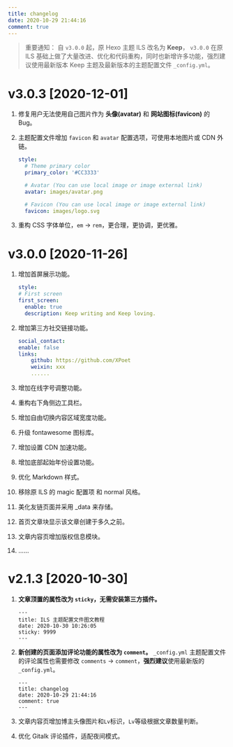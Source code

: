 ```yaml
---
title: changelog
date: 2020-10-29 21:44:16
comment: true
---
```


> 重要通知：
> 自 `v3.0.0` 起，原 Hexo 主题 ILS 改名为 **Keep**， `v3.0.0` 在原 ILS 基础上做了大量改进、优化和代码重构，同时也新增许多功能，强烈建议使用最新版本 Keep 主题及最新版本的主题配置文件 `_config.yml`。


# v3.0.3 [2020-12-01]

1. 修复用户无法使用自己图片作为 **头像(avatar)** 和 **网站图标(favicon)** 的 Bug。

1. 主题配置文件增加 `favicon` 和 `avatar` 配置选项，可使用本地图片或 CDN 外链。
   ```yml
   style:
     # Theme primary color
     primary_color: '#CC3333'
   
     # Avatar (You can use local image or image external link)
     avatar: images/avatar.png
   
     # Favicon (You can use local image or image external link)
     favicon: images/logo.svg
   ```

1. 重构 CSS 字体单位，`em` -> `rem`，更合理，更协调，更优雅。


# v3.0.0 [2020-11-26]

1. 增加首屏展示功能。

   ```yml
   style:
   # First screen
   first_screen:
     enable: true
     description: Keep writing and Keep loving.
   ```

1. 增加第三方社交链接功能。

   ```yml
   social_contact:
   enable: false
   links:
       github: https://github.com/XPoet
       weixin: xxx
       ......
   ```

1. 增加在线字号调整功能。

1. 重构右下角侧边工具栏。

1. 增加自由切换内容区域宽度功能。

1. 升级 fontawesome 图标库。

1. 增加设置 CDN 加速功能。

1. 增加底部起始年份设置功能。

1. 优化 Markdown 样式。

1. 移除原 ILS 的 magic 配置项 和 normal 风格。

1. 美化友链页面并采用 \_data 来存储。

1. 首页文章块显示该文章创建于多久之前。

1. 文章内容页增加版权信息模块。

1. ......


# v2.1.3 [2020-10-30]

1. **文章顶置的属性改为 `sticky`，无需安装第三方插件。**

   ```
   ---
   title: ILS 主题配置文件图文教程
   date: 2020-10-30 10:26:05
   sticky: 9999
   ---
   ```

2. **新创建的页面添加评论功能的属性改为 `comment`。**
   `_config.yml` 主题配置文件的评论属性也需要修改 `comments` -> `comment`，**强烈建议**使用最新版的 `_config.yml`。

   ```
   ---
   title: changelog
   date: 2020-10-29 21:44:16
   comment: true
   ---
   ```

3. 文章内容页增加博主头像图片和`Lv`标识，`Lv`等级根据文章数量判断。
4. 优化 Gitalk 评论插件，适配夜间模式。
